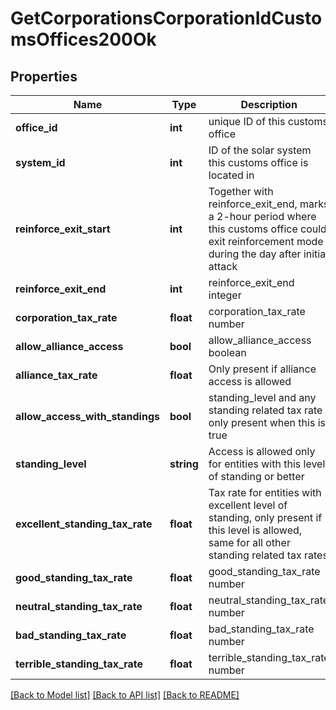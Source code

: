 # GetCorporationsCorporationIdCustomsOffices200Ok

## Properties
Name | Type | Description | Notes
------------ | ------------- | ------------- | -------------
**office_id** | **int** | unique ID of this customs office | 
**system_id** | **int** | ID of the solar system this customs office is located in | 
**reinforce_exit_start** | **int** | Together with reinforce_exit_end, marks a 2-hour period where this customs office could exit reinforcement mode during the day after initial attack | 
**reinforce_exit_end** | **int** | reinforce_exit_end integer | 
**corporation_tax_rate** | **float** | corporation_tax_rate number | [optional] 
**allow_alliance_access** | **bool** | allow_alliance_access boolean | 
**alliance_tax_rate** | **float** | Only present if alliance access is allowed | [optional] 
**allow_access_with_standings** | **bool** | standing_level and any standing related tax rate only present when this is true | 
**standing_level** | **string** | Access is allowed only for entities with this level of standing or better | [optional] 
**excellent_standing_tax_rate** | **float** | Tax rate for entities with excellent level of standing, only present if this level is allowed, same for all other standing related tax rates | [optional] 
**good_standing_tax_rate** | **float** | good_standing_tax_rate number | [optional] 
**neutral_standing_tax_rate** | **float** | neutral_standing_tax_rate number | [optional] 
**bad_standing_tax_rate** | **float** | bad_standing_tax_rate number | [optional] 
**terrible_standing_tax_rate** | **float** | terrible_standing_tax_rate number | [optional] 

[[Back to Model list]](../README.md#documentation-for-models) [[Back to API list]](../README.md#documentation-for-api-endpoints) [[Back to README]](../README.md)


